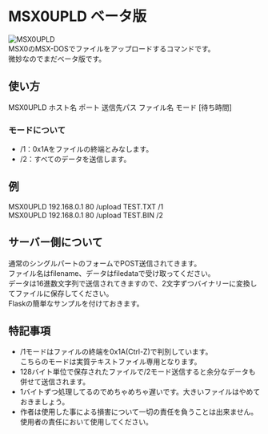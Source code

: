 # MSX0UPLD ベータ版

![MSX0UPLD](https://github.com/chikuwa-empire/msx0-iot/assets/124578804/e5c7a5cf-7f1d-405a-9828-447d59ce5ad3)<br>
MSX0のMSX-DOSでファイルをアップロードするコマンドです。<br>
微妙なのでまだベータ版です。<br>
## 使い方
MSX0UPLD ホスト名 ポート 送信先パス ファイル名 モード [待ち時間]<br>
### モードについて
- /1：0x1Aをファイルの終端とみなします。
- /2：すべてのデータを送信します。
## 例
MSX0UPLD 192.168.0.1 80 /upload TEST.TXT /1<br>
MSX0UPLD 192.168.0.1 80 /upload TEST.BIN /2
## サーバー側について
通常のシングルパートのフォームでPOST送信されてきます。<br>
ファイル名はfilename、データはfiledataで受け取ってください。<br>
データは16進数文字列で送信されてきますので、2文字ずつバイナリーに変換してファイルに保存してください。<br>
Flaskの簡単なサンプルを付けておきます。
## 特記事項
- /1モードはファイルの終端を0x1A(Ctrl-Z)で判別しています。<br>
こちらのモードは実質テキストファイル専用となります。
- 128バイト単位で保存されたファイルで/2モード送信すると余分なデータも併せて送信されます。
- 1バイトずつ処理してるのでめちゃめちゃ遅いです。大きいファイルはやめておきましょう。
- 作者は使用した事による損害について一切の責任を負うことは出来ません。使用者の責任において使用してください。
